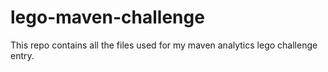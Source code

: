 # lego-maven-challenge
This repo contains all the files used for my maven analytics lego challenge entry.
